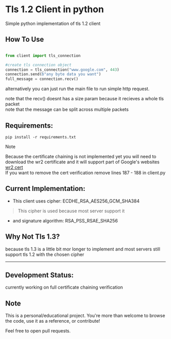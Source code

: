 # Tls 1.2 Client in python
Simple python implementation of tls 1.2 client
## How To Use
```python

from client import tls_connection

#create tls connection object
connection = tls_connection("www.google.com", 443)
connection.send(b"any byte data you want")
full_message = connection.recv()
```
alternatively you can just run the main file to run simple http request.

 note that the recv() doesnt has a size param because it recieves a whole tls packet <br/>
 note that the message can be split across multiple packets

## Requirements:
```
pip install -r requirements.txt
```
> [!NOTE]
> Because the certificate chaining is not implemented yet you will need to download the wr2 certificate and it will support part of Google's websites
> [wr2 cert](https://i.pki.goog/wr2.crt) <br/>
> If you want to remove the cert verification remove lines 187 - 188 in client.py
## Current Implementation:

- This client uses cipher: ECDHE_RSA_AES256_GCM_SHA384 
> This cipher is used because most server support it
- and signature algorithm: RSA_PSS_RSAE_SHA256

## Why Not Tls 1.3?
because tls 1.3 is a little bit mor longer to implement and most servers still support tls 1.2 with the chosen cipher

---

## Development Status:

currently working on full certificate chaining verification 



## Note

This is a personal/educational project. You're more than welcome to browse the code, use it as a reference, or contribute!

Feel free to open pull requests.

